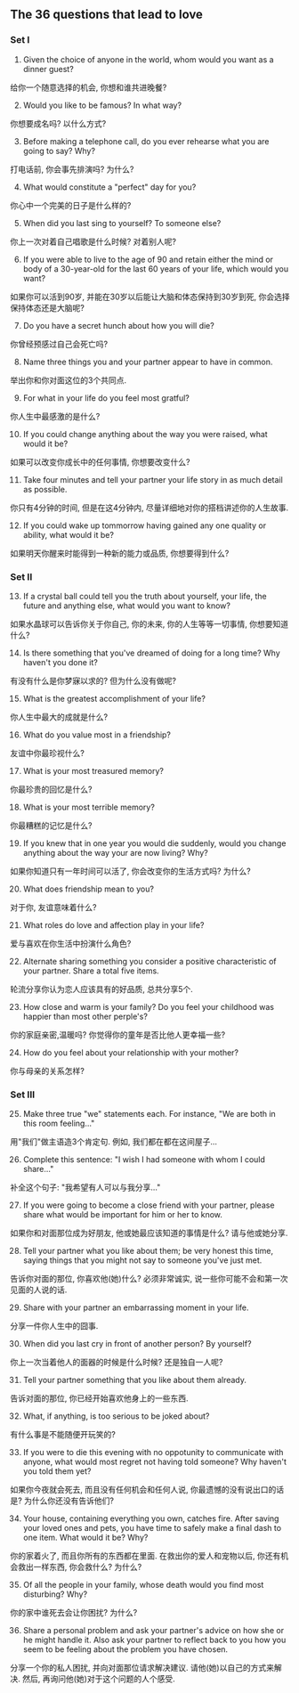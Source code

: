 
## The 36 questions that lead to love

### Set I

1. Given the choice of anyone in the world, whom would you want as a dinner guest?

给你一个随意选择的机会, 你想和谁共进晚餐? 

2. Would you like to be famous? In what way?

你想要成名吗? 以什么方式? 

3. Before making a telephone call, do you ever rehearse what you are going to say? Why?

打电话前, 你会事先排演吗? 为什么?

4. What would constitute a "perfect" day for you?

你心中一个完美的日子是什么样的? 

5. When did you last sing to yourself? To someone else?

你上一次对着自己唱歌是什么时候? 对着别人呢?

6. If you were able to live to the age of 90 and retain either the mind or body of a 30-year-old for the last 60 years of your life, which would you want?

如果你可以活到90岁, 并能在30岁以后能让大脑和体态保持到30岁到死, 你会选择保持体态还是大脑呢?

7. Do you have a secret hunch about how you will die?

你曾经预感过自己会死亡吗? 

8. Name three things you and your partner appear to have in common.

举出你和你对面这位的3个共同点. 

9. For what in your life do you feel most gratful?

你人生中最感激的是什么?

10. If you could change anything about the way you were raised, what would it be?

如果可以改变你成长中的任何事情, 你想要改变什么?

11. Take four minutes and tell your partner your life story in as much detail as possible.

你只有4分钟的时间, 但是在这4分钟内, 尽量详细地对你的搭档讲述你的人生故事. 

12. If you could wake up tommorrow having gained any one quality or ability, what would it be?

如果明天你醒来时能得到一种新的能力或品质, 你想要得到什么?

### Set II

13. If a crystal ball could tell you the truth about yourself, your life, the future and anything else, what would you want to know?

如果水晶球可以告诉你关于你自己, 你的未来, 你的人生等等一切事情, 你想要知道什么?

14. Is there something that you've dreamed of doing for a long time? Why haven't you done it?

有没有什么是你梦寐以求的? 但为什么没有做呢?

15. What is the greatest accomplishment of your life?

你人生中最大的成就是什么?

16. What do you value most in a friendship?

友谊中你最珍视什么?

17. What is your most treasured memory?

你最珍贵的回忆是什么?

18. What is your most terrible memory?

你最糟糕的记忆是什么?

19. If you knew that in one year you would die suddenly, would you change anything about the way your are now living? Why?

如果你知道只有一年时间可以活了, 你会改变你的生活方式吗? 为什么?

20. What does friendship mean to you?

对于你, 友谊意味着什么?

21. What roles do love and affection play in your life?

爱与喜欢在你生活中扮演什么角色?

22. Alternate sharing something you consider a positive characteristic of your partner. Share a total five items.

轮流分享你认为恋人应该具有的好品质, 总共分享5个. 

23. How close and warm is your family? Do you feel your childhood was happier than most other perple's?

你的家庭亲密,温暖吗? 你觉得你的童年是否比他人更幸福一些?

24. How do you feel about your relationship with your mother?

你与母亲的关系怎样?

### Set III

25. Make three true "we" statements each. For instance, "We are both in this room feeling..."

用"我们"做主语造3个肯定句. 例如, 我们都在都在这间屋子...

26. Complete this sentence: "I wish I had someone with whom I could share..."

补全这个句子: "我希望有人可以与我分享..."

27. If you were going to become a close friend with your partner, please share what would be important for him or her to know.

如果你和对面那位成为好朋友, 他或她最应该知道的事情是什么? 请与他或她分享. 

28. Tell your partner what you like about them; be very honest this time, saying things that you might not say to someone you've just met. 

告诉你对面的那位, 你喜欢他(她)什么? 必须非常诚实, 说一些你可能不会和第一次见面的人说的话. 

29. Share with your partner an embarrassing moment in your life.

分享一件你人生中的囧事.

30. When did you last cry in front of another person? By yourself?

你上一次当着他人的面器的时候是什么时候? 还是独自一人呢? 

31. Tell your partner something that you like about them already.

告诉对面的那位, 你已经开始喜欢他身上的一些东西. 

32. What, if anything, is too serious to be joked about?

有什么事是不能随便开玩笑的?

33. If you were to die this evening with no oppotunity to communicate with anyone, what would most regret not having told someone? Why haven't you told them yet?

如果你今夜就会死去, 而且没有任何机会和任何人说, 你最遗憾的没有说出口的话是? 为什么你还没有告诉他们? 

34. Your house, containing everything you own, catches fire. After saving your loved ones and pets, you have time to safely make a final dash to one item. What would it be? Why?

你的家着火了, 而且你所有的东西都在里面. 在救出你的爱人和宠物以后, 你还有机会救出一样东西, 你会救什么? 为什么? 

35. Of all the people in your family, whose death would you find most disturbing? Why?

你的家中谁死去会让你困扰? 为什么?

36. Share a personal problem and ask your partner's advice on how she or he might handle it. Also ask your partner to reflect back to you how you seem to be feeling about the problem you have chosen.

分享一个你的私人困扰, 并向对面那位请求解决建议. 请他(她)以自己的方式来解决. 然后, 再询问他(她)对于这个问题的人个感受. 

